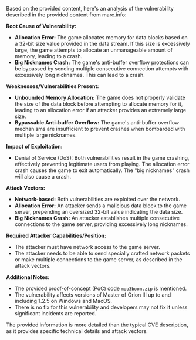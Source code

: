 Based on the provided content, here's an analysis of the vulnerability described in the provided content from marc.info:

**Root Cause of Vulnerability:**

*   **Allocation Error:** The game allocates memory for data blocks based on a 32-bit size value provided in the data stream. If this size is excessively large, the game attempts to allocate an unmanageable amount of memory, leading to a crash.
*   **Big Nicknames Crash:** The game's anti-buffer overflow protections can be bypassed by sending multiple consecutive connection attempts with excessively long nicknames. This can lead to a crash.

**Weaknesses/Vulnerabilities Present:**

*   **Unbounded Memory Allocation:** The game does not properly validate the size of the data block before attempting to allocate memory for it, leading to an allocation error if an attacker provides an extremely large size.
*  **Bypassable Anti-buffer Overflow:** The game's anti-buffer overflow mechanisms are insufficient to prevent crashes when bombarded with multiple large nicknames.

**Impact of Exploitation:**

*   Denial of Service (DoS): Both vulnerabilities result in the game crashing, effectively preventing legitimate users from playing. The allocation error crash causes the game to exit automatically. The "big nicknames" crash will also cause a crash.

**Attack Vectors:**

*   **Network-based:** Both vulnerabilities are exploited over the network.
*   **Allocation Error:** An attacker sends a malicious data block to the game server, prepending an oversized 32-bit value indicating the data size.
*   **Big Nicknames Crash:** An attacker establishes multiple consecutive connections to the game server, providing excessively long nicknames.

**Required Attacker Capabilities/Position:**

*   The attacker must have network access to the game server.
*   The attacker needs to be able to send specially crafted network packets or make multiple connections to the game server, as described in the attack vectors.

**Additional Notes:**

*   The provided proof-of-concept (PoC) code `moo3boom.zip` is mentioned.
*   The vulnerability affects versions of Master of Orion III up to and including 1.2.5 on Windows and MacOS.
*   There is no fix for this vulnerability and developers may not fix it unless significant incidents are reported.

The provided information is more detailed than the typical CVE description, as it provides specific technical details and attack vectors.